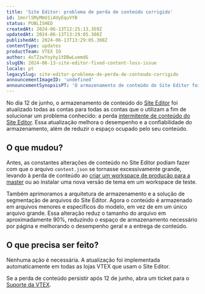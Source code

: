 ```yaml
---
title: 'Site Editor: problema de perda de conteúdo corrigido'
id: 1mnrlSMyMmU1iAUyEquVYB
status: PUBLISHED
createdAt: 2024-06-13T12:25:13.359Z
updatedAt: 2024-06-13T13:29:05.308Z
publishedAt: 2024-06-13T13:29:05.308Z
contentType: updates
productTeam: VTEX IO
author: 4oTZzwYoyhy1tDBwLuemdG
slugEN: 2024-06-13-site-editor-fixed-content-loss-issue
locale: pt
legacySlug: site-editor-problema-de-perda-de-conteudo-corrigido
announcementImageID: 'undefined'
announcementSynopsisPT: 'O armazenamento de conteúdo do Site Editor foi atualizado para melhorar seu desempenho e confiabilidade.'
---
```


No dia 12 de junho, o armazenamento de conteúdo do [Site Editor](/tutorial/site-editor-overview--299Dbeb9mFczUTyNQ9xPe1) foi atualizado todas as contas para todas as contas que o utilizam a fim de solucionar um problema conhecido: a perda [intermitente de conteúdo do Site Editor](/en/known-issues/intermitent-site-editor-content-loss--3a5MlAoD2Z7Gu6HDS8wihD). Essa atualização melhora o desempenho e a confiabilidade do armazenamento, além de reduzir o espaço ocupado pelo seu conteúdo.

## O que mudou?
Antes, as constantes alterações de conteúdo no Site Editor podiam fazer com que o arquivo `content.json` se tornasse excessivamente grande, levando à perda de conteúdo ao [criar um workspace de produção para a master](https://developers.vtex.com/docs/guides/vtex-io-documentation-workspaces-best-practices#deployment-and-workspace-promotion) ou ao instalar uma nova versão de tema em um workspace de teste.

Também aprimoramos a arquitetura de armazenamento e a solução de segmentação de arquivos do Site Editor. Agora o conteúdo é armazenado em arquivos menores e específicos do modelo, em vez de em um único arquivo grande. Essa alteração reduz o tamanho do arquivo em aproximadamente 90%, reduzindo o espaço de armazenamento necessário por página e melhorando o desempenho geral e a entrega de conteúdo.

## O que precisa ser feito?
Nenhuma ação é necessária. A atualização foi implementada automaticamente em todas as lojas VTEX que usam o Site Editor.

Se a perda de conteúdo persistir após 12 de junho, abra um ticket para o [Suporte da VTEX](/support).

